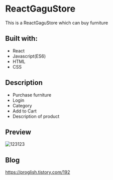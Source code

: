 # ReactGaguStore
  
This is a ReactGaguStore which can buy furniture

  
## Built with:  
  
- React    
- Javascript(ES6)      
- HTML    
- CSS          
  
## Description    
 
- Purchase furniture  
- Login
- Category 
- Add to Cart
- Description of product  

## Preview 
![123123](https://user-images.githubusercontent.com/65179725/124517250-78159e80-de1e-11eb-8b71-a6b28346908d.png)

## Blog
https://proglish.tistory.com/192  

 
  
